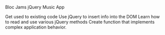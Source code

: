 Bloc Jams jQuery Music App

Get used to existing code
Use jQuery to insert info into the DOM
Learn how to read and use various jQuery methods
Create function that implements complex application behavior.
